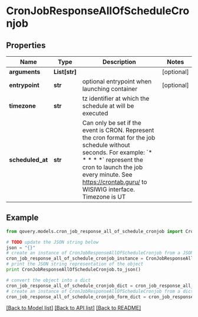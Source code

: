 # CronJobResponseAllOfScheduleCronjob


## Properties
Name | Type | Description | Notes
------------ | ------------- | ------------- | -------------
**arguments** | **List[str]** |  | [optional] 
**entrypoint** | **str** | optional entrypoint when launching container | [optional] 
**timezone** | **str** | tz identifier at which the schedule at will be executed | 
**scheduled_at** | **str** | Can only be set if the event is CRON.   Represent the cron format for the job schedule without seconds.   For example: &#x60;* * * * *&#x60; represent the cron to launch the job every minute.   See https://crontab.guru/ to WISIWIG interface.   Timezone is UT  | 

## Example

```python
from qovery.models.cron_job_response_all_of_schedule_cronjob import CronJobResponseAllOfScheduleCronjob

# TODO update the JSON string below
json = "{}"
# create an instance of CronJobResponseAllOfScheduleCronjob from a JSON string
cron_job_response_all_of_schedule_cronjob_instance = CronJobResponseAllOfScheduleCronjob.from_json(json)
# print the JSON string representation of the object
print CronJobResponseAllOfScheduleCronjob.to_json()

# convert the object into a dict
cron_job_response_all_of_schedule_cronjob_dict = cron_job_response_all_of_schedule_cronjob_instance.to_dict()
# create an instance of CronJobResponseAllOfScheduleCronjob from a dict
cron_job_response_all_of_schedule_cronjob_form_dict = cron_job_response_all_of_schedule_cronjob.from_dict(cron_job_response_all_of_schedule_cronjob_dict)
```
[[Back to Model list]](../README.md#documentation-for-models) [[Back to API list]](../README.md#documentation-for-api-endpoints) [[Back to README]](../README.md)


